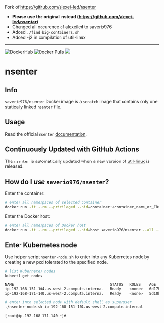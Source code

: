 Fork of https://github.com/alexei-led/nsenter

- **Please use the original instead (https://github.com/alexei-led/nsenter)**
- Changed all occurence of alexeiled to saverio976
- Added `./find-big-containers.sh`
- Added -j2 in compilation of util-linux

------------------------------------------------------------------------------

![DockerHub](https://github.com/alexei-led/nsenter/workflows/DockerHub/badge.svg) ![Docker Pulls](https://img.shields.io/docker/pulls/saverio976/nsenter.svg?style=popout) [![](https://images.microbadger.com/badges/image/saverio976/nsenter.svg)](https://microbadger.com/images/saverio976/nsenter "Get your own image badge on microbadger.com")

# nsenter

## Info

`saverio976/nsenter` Docker image is a `scratch` image that contains only one statically linked `nsenter` file.

## Usage

Read the official `nsenter` [documentation](http://man7.org/linux/man-pages/man1/nsenter.1.html).

## Continuously Updated with GitHub Actions

The `nsenter` is automatically updated when a new version of [util-linux](https://github.com/util-linux/util-linux) is released.

## How do I *use* `saverio976/nsenter`?

Enter the container:

```sh
# enter all namespaces of selected container
docker run -it --rm --privileged --pid=container:<container_name_or_ID> saverio976/nsenter --all --target 1 -- su -
```

Enter the Docker host:

```sh
# enter all namespaces of Docker host
docker run -it --rm --privileged --pid=host saverio976/nsenter --all --target 1 -- su -
```

## Enter Kubernetes node

Use helper script `nsenter-node.sh` to enter into any Kubernetes node by creating a new pod tolerated to the specified node.

```sh
# list Kubernetes nodes
kubectl get nodes

NAME                                            STATUS   ROLES    AGE     VERSION
ip-192-168-151-104.us-west-2.compute.internal   Ready    <none>   6d17h   v1.13.7-eks-c57ff8
ip-192-168-171-140.us-west-2.compute.internal   Ready    <none>   5d10h   v1.13.7-eks-c57ff8

# enter into selected node with default shell as superuser
./nsenter-node.sh ip-192-168-151-104.us-west-2.compute.internal

[root@ip-192-168-171-140 ~]#
```
